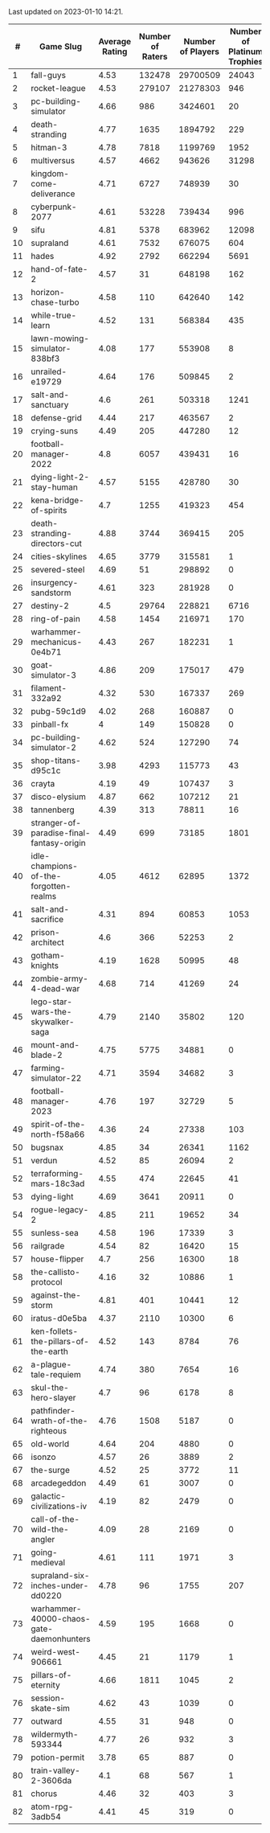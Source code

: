 Last updated on 2023-01-10 14:21.


|#|Game Slug|Average Rating|Number of Raters|Number of Players|Number of Platinum Trophies|Max Rarity (%)|
|---|---|---|---|---|---|---|
|1|fall-guys|4.53|132478|29700509|24043|9|
|2|rocket-league|4.53|279107|21278303|946|77|
|3|pc-building-simulator|4.66|986|3424601|20|48|
|4|death-stranding|4.77|1635|1894792|229|91|
|5|hitman-3|4.78|7818|1199769|1952|47|
|6|multiversus|4.57|4662|943626|31298|76|
|7|kingdom-come-deliverance|4.71|6727|748939|30|30|
|8|cyberpunk-2077|4.61|53228|739434|996|65|
|9|sifu|4.81|5378|683962|12098|96|
|10|supraland|4.61|7532|676075|604|99|
|11|hades|4.92|2792|662294|5691|89|
|12|hand-of-fate-2|4.57|31|648198|162|72|
|13|horizon-chase-turbo|4.58|110|642640|142|88|
|14|while-true-learn|4.52|131|568384|435|93|
|15|lawn-mowing-simulator-838bf3|4.08|177|553908|8|85|
|16|unrailed-e19729|4.64|176|509845|2|8|
|17|salt-and-sanctuary|4.6|261|503318|1241|83|
|18|defense-grid|4.44|217|463567|2|80|
|19|crying-suns|4.49|205|447280|12|66|
|20|football-manager-2022|4.8|6057|439431|16|49|
|21|dying-light-2-stay-human|4.57|5155|428780|30|6|
|22|kena-bridge-of-spirits|4.7|1255|419323|454|94|
|23|death-stranding-directors-cut|4.88|3744|369415|205|91|
|24|cities-skylines|4.65|3779|315581|1|72|
|25|severed-steel|4.69|51|298892|0|8|
|26|insurgency-sandstorm|4.61|323|281928|0|6|
|27|destiny-2|4.5|29764|228821|6716|94|
|28|ring-of-pain|4.58|1454|216971|170|96|
|29|warhammer-mechanicus-0e4b71|4.43|267|182231|1|25|
|30|goat-simulator-3|4.86|209|175017|479|91|
|31|filament-332a92|4.32|530|167337|269|93|
|32|pubg-59c1d9|4.02|268|160887|0|73|
|33|pinball-fx|4|149|150828|0|85|
|34|pc-building-simulator-2|4.62|524|127290|74|75|
|35|shop-titans-d95c1c|3.98|4293|115773|43|97|
|36|crayta|4.19|49|107437|3|23|
|37|disco-elysium|4.87|662|107212|21|28|
|38|tannenberg|4.39|313|78811|16|88|
|39|stranger-of-paradise-final-fantasy-origin|4.49|699|73185|1801|98|
|40|idle-champions-of-the-forgotten-realms|4.05|4612|62895|1372|2|
|41|salt-and-sacrifice|4.31|894|60853|1053|91|
|42|prison-architect|4.6|366|52253|2|30|
|43|gotham-knights|4.19|1628|50995|48|25|
|44|zombie-army-4-dead-war|4.68|714|41269|24|67|
|45|lego-star-wars-the-skywalker-saga|4.79|2140|35802|120|97|
|46|mount-and-blade-2|4.75|5775|34881|0|24|
|47|farming-simulator-22|4.71|3594|34682|3|77|
|48|football-manager-2023|4.76|197|32729|5|80|
|49|spirit-of-the-north-f58a66|4.36|24|27338|103|65|
|50|bugsnax|4.85|34|26341|1162|97|
|51|verdun|4.52|85|26094|2|75|
|52|terraforming-mars-18c3ad|4.55|474|22645|41|45|
|53|dying-light|4.69|3641|20911|0|95|
|54|rogue-legacy-2|4.85|211|19652|34|3|
|55|sunless-sea|4.58|196|17339|3|36|
|56|railgrade|4.54|82|16420|15|98|
|57|house-flipper|4.7|256|16300|18|94|
|58|the-callisto-protocol|4.16|32|10886|1|93|
|59|against-the-storm|4.81|401|10441|12|36|
|60|iratus-d0e5ba|4.37|2110|10300|6|85|
|61|ken-follets-the-pillars-of-the-earth|4.52|143|8784|76|45|
|62|a-plague-tale-requiem|4.74|380|7654|16|91|
|63|skul-the-hero-slayer|4.7|96|6178|8|96|
|64|pathfinder-wrath-of-the-righteous|4.76|1508|5187|0|50|
|65|old-world|4.64|204|4880|0|83|
|66|isonzo|4.57|26|3889|2|58|
|67|the-surge|4.52|25|3772|11|94|
|68|arcadegeddon|4.49|61|3007|0|91|
|69|galactic-civilizations-iv|4.19|82|2479|0|79|
|70|call-of-the-wild-the-angler|4.09|28|2169|0|60|
|71|going-medieval|4.61|111|1971|3|67|
|72|supraland-six-inches-under-dd0220|4.78|96|1755|207|99|
|73|warhammer-40000-chaos-gate-daemonhunters|4.59|195|1668|0|76|
|74|weird-west-906661|4.45|21|1179|1|85|
|75|pillars-of-eternity|4.66|1811|1045|2|81|
|76|session-skate-sim|4.62|43|1039|0|27|
|77|outward|4.55|31|948|0|72|
|78|wildermyth-593344|4.77|26|932|3|16|
|79|potion-permit|3.78|65|887|0|98|
|80|train-valley-2-3606da|4.1|68|567|1|89|
|81|chorus|4.46|32|403|3|86|
|82|atom-rpg-3adb54|4.41|45|319|0|98|
